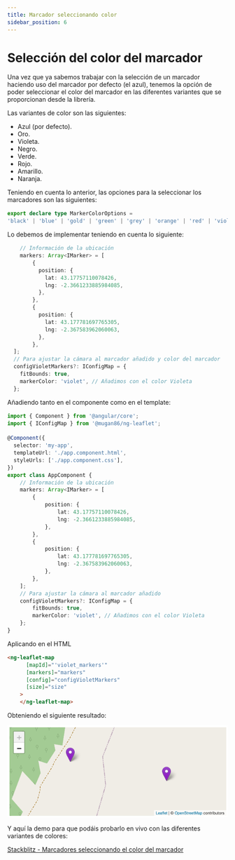 ```yaml
---
title: Marcador seleccionando color
sidebar_position: 6
---
```

# Selección del color del marcador

Una vez que ya sabemos trabajar con la selección de un marcador haciendo uso del marcador por defecto (el azul), tenemos la opción de poder seleccionar el color del marcador en las diferentes variantes que se proporcionan desde la librería.

Las variantes de color son las siguientes:
* Azul (por defecto).
* Oro.
* Violeta.
* Negro.
* Verde.
* Rojo.
* Amarillo.
* Naranja.

Teniendo en cuenta lo anterior, las opciones para la seleccionar los marcadores son las siguientes:
```typescript
export declare type MarkerColorOptions = 
'black' | 'blue' | 'gold' | 'green' | 'grey' | 'orange' | 'red' | 'violet' | 'yellow';
```

Lo debemos de implementar teniendo en cuenta lo siguiente:

```typescript
    // Información de la ubicación
    markers: Array<IMarker> = [
        {
          position: {
            lat: 43.17757110078426,
            lng: -2.3661233885984085,
          },
        },
        {
          position: {
            lat: 43.177781697765305,
            lng: -2.367583962060063,
          },
        },
  ];
  // Para ajustar la cámara al marcador añadido y color del marcador
  configVioletMarkers?: IConfigMap = {
    fitBounds: true,
    markerColor: 'violet', // Añadimos con el color Violeta
  };
```

Añadiendo tanto en el componente como en el template:

```typescript
import { Component } from '@angular/core';
import { IConfigMap } from '@mugan86/ng-leaflet';

@Component({
  selector: 'my-app',
  templateUrl: './app.component.html',
  styleUrls: ['./app.component.css'],
})
export class AppComponent {
    // Información de la ubicación
    markers: Array<IMarker> = [
        {
            position: {
                lat: 43.17757110078426,
                lng: -2.3661233885984085,
            },
        },
        {
            position: {
                lat: 43.177781697765305,
                lng: -2.367583962060063,
            },
        },
    ];
    // Para ajustar la cámara al marcador añadido
    configVioletMarkers?: IConfigMap = {
        fitBounds: true,
        markerColor: 'violet', // Añadimos con el color Violeta
    };
}

```

Aplicando en el HTML

```html
<ng-leaflet-map
      [mapId]="'violet_markers'"
      [markers]="markers"
      [config]="configVioletMarkers"
      [size]="size"
    >
    </ng-leaflet-map>
```

Obteniendo el siguiente resultado:

![Markers with select color marker (Violet)](https://raw.githubusercontent.com/mugan86/i18n-ng-leaflet-doc/master/.gitbook/assets/09-select-color-marker-violet.png)

Y aquí la demo para que podáis probarlo en vivo con las diferentes variantes de colores:

[Stackblitz - Marcadores seleccionando el color del marcador](https://stackblitz.com/edit/angular-leaflet-map-with-markers-dzaema?file=src/app/app.component.ts)
